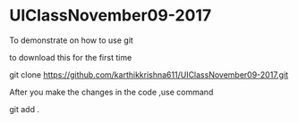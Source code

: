 # UIClassNovember09-2017
To demonstrate on how to use git

to download this for the first time

git clone https://github.com/karthikkrishna611/UIClassNovember09-2017.git
 

After you make the changes in the code ,use command 
 
 git add .
 